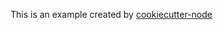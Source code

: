 This is an example created by [cookiecutter-node](https://github.com/codereached/cookiecutter-node) 